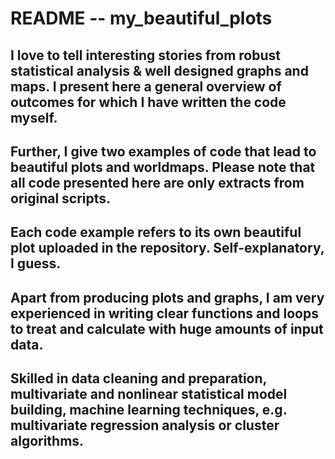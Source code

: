 # README -- my_beautiful_plots

## I love to tell interesting stories from robust statistical analysis & well designed graphs and maps. I present here a general overview of outcomes for which I have written the code myself. 

## Further, I give two examples of code that lead to beautiful plots and worldmaps. Please note that all code presented here are only extracts from original scripts. 
## Each code example refers to its own beautiful plot uploaded in the repository. Self-explanatory, I guess. 

## Apart from producing plots and graphs, I am very experienced in writing clear functions and loops to treat and calculate with huge amounts of input data. 
## Skilled in data cleaning and preparation, multivariate and nonlinear statistical model building, machine learning techniques, e.g. multivariate regression analysis or cluster algorithms.
